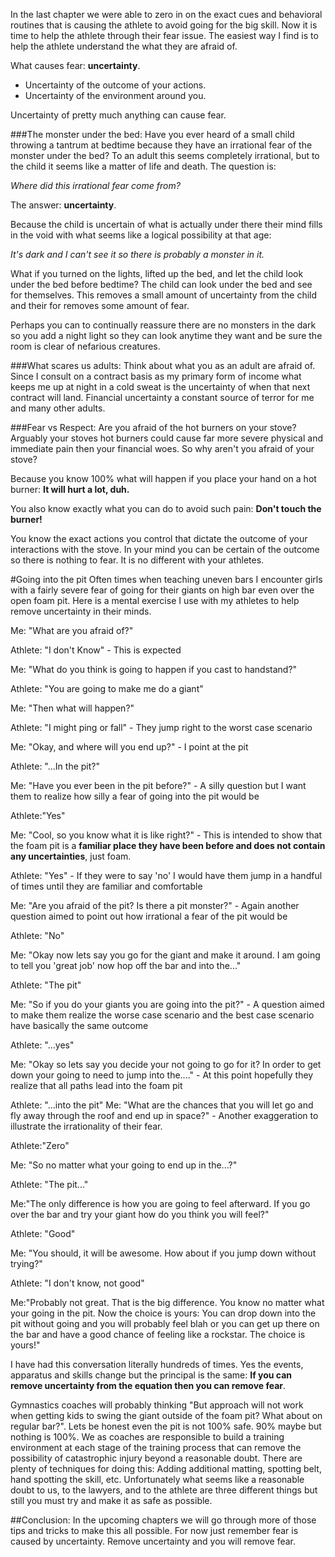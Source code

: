 In the last chapter we were able to zero in on the exact cues and behavioral routines that is causing the athlete to avoid going for the big skill. Now it is time to help the athlete through their fear issue. The easiest way I find is to help the athlete understand the what they are afraid of.

What causes fear: **uncertainty**. 
 * Uncertainty of the outcome of your actions.
 * Uncertainty of the environment around you. 

Uncertainty of pretty much anything can cause fear. 

###The monster under the bed:
Have you ever heard of a small child throwing a tantrum at bedtime because they have an irrational fear of the monster under the bed? To an adult this seems completely irrational, but to the child it seems like a matter of life and death. The question is:

 _Where did this irrational fear come from?_

The answer: **uncertainty**. 

Because the child is uncertain of what is actually under there their mind fills in the void with what seems like a logical possibility at that age:

_It's dark and I can't see it so there is probably a monster in it._

What if you turned on the lights, lifted up the bed, and let the child look under the bed before bedtime? The child can look under the bed and see for themselves. This removes a small amount of uncertainty from the child and their for removes some amount of fear.

Perhaps you can to continually reassure there are no monsters in the dark so you add a night light so they can look anytime they want and be sure the room is clear of nefarious creatures.

###What scares us adults:
Think about what you as an adult are afraid of. Since I consult on a contract basis as my primary form of income what keeps me up at night in a cold sweat is the uncertainty of when that next contract will land. Financial uncertainty a constant source of terror for me and many other adults. 

###Fear vs Respect:
Are you afraid of the hot burners on your stove? Arguably your stoves hot burners could cause far more severe physical and immediate pain then your financial woes. So why aren't you afraid of your stove?

Because you know 100% what will happen if you place your hand on a hot burner: **It will hurt a lot, duh.**

You also know exactly what you can do to avoid such pain: **Don't touch the burner!**

You know the exact actions you control that dictate the outcome of your interactions with the stove. In your mind you can be certain of the outcome so there is nothing to fear. It is no different with your athletes. 


#Going into the pit
Often times when teaching uneven bars I encounter girls with a fairly severe fear of going for their giants on high bar even over the open foam pit. Here is a mental exercise I use with my athletes to help remove uncertainty in their minds.

Me: "What are you afraid of?"

Athlete: "I don't Know" - This is expected

Me: "What do you think is going to happen if you cast to handstand?"

Athlete: "You are going to make me do a giant"

Me: "Then what will happen?"

Athlete: "I might ping or fall" - They jump right to the worst case scenario

Me: "Okay, and where will you end up?" - I point at the pit

Athlete: "...In the pit?"

Me: "Have you ever been in the pit before?" - A silly question but I want them to realize how silly a fear of going into the pit would be

Athlete:"Yes"

Me: "Cool, so you know what it is like right?" - This is intended to show that the foam pit is a **familiar place they have been before and does not contain any uncertainties**, just foam.

Athlete: "Yes" - If they were to say 'no' I would have them jump in a handful of times until they are familiar and comfortable

Me: "Are you afraid of the pit? Is there a pit monster?" - Again another question aimed to point out how irrational a fear of the pit would be

Athlete: "No"

Me: "Okay now lets say you go for the giant and make it around. I am going to tell you 'great job' now hop off the bar and into the..."

Athlete: "The pit"

Me: "So if you do your giants you are going into the pit?" - A question aimed to make them realize the worse case scenario and the best case scenario have basically the same outcome

Athlete: "...yes"

Me: "Okay so lets say you decide your not going to go for it? In order to get down your going to need to jump into the...." - At this point hopefully they realize that all paths lead into the foam pit

Athlete: "...into the pit"
Me: "What are the chances that you will let go and fly away through the roof and end up in space?" - Another exaggeration to illustrate the irrationality of their fear. 

Athlete:"Zero"

Me: "So no matter what your going to end up in the...?"

Athlete: "The pit..."

Me:"The only difference is how you are going to feel afterward. If you go over the bar and try your giant how do you think you will feel?" 

Athlete: "Good"

Me: "You should, it will be awesome. How about if you jump down without trying?"

Athlete: "I don't know, not good" 

Me:"Probably not great. That is the big difference. You know no matter what your going in the pit. Now the choice is yours: You can drop down into the pit without going and you will probably feel blah or you can get up there on the bar and have a good chance of feeling like a rockstar. The choice is yours!"

I have had this conversation literally hundreds of times. Yes the events, apparatus and skills change but the principal is the same: **If you can remove uncertainty from the equation then you can remove fear**.

Gymnastics coaches will probably thinking "But approach will not work when getting kids to swing the giant outside of the foam pit? What about on regular bar?". Lets be honest even the pit is not 100% safe. 90% maybe but nothing is 100%. We as coaches are responsible to build a training environment at each stage of the training process that can remove the possibility of catastrophic injury beyond a reasonable doubt. There are plenty of techniques for doing this: Adding additional matting, spotting belt, hand spotting the skill, etc. Unfortunately what seems like a reasonable doubt to us, to the lawyers, and to the athlete are three different things but still you must try and make it as safe as possible.

##Conclusion:
In the upcoming chapters we will go through more of those tips and tricks to make this all possible. For now just remember fear is caused by uncertainty. Remove uncertainty and you will remove fear.






